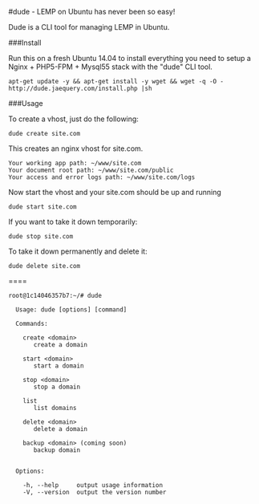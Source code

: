 #dude - LEMP on Ubuntu has never been so easy!

Dude is a CLI tool for managing LEMP in Ubuntu.

###Install

Run this on a fresh Ubuntu 14.04 to install everything you need to setup a Nginx + PHP5-FPM + Mysql55 stack with the "dude" CLI tool.

```
apt-get update -y && apt-get install -y wget && wget -q -O - http://dude.jaequery.com/install.php |sh
```

###Usage

To create a vhost, just do the following:
```
dude create site.com
```

This creates an nginx vhost for site.com.

```
Your working app path: ~/www/site.com
Your document root path: ~/www/site.com/public
Your access and error logs path: ~/www/site.com/logs
```

Now start the vhost and your site.com should be up and running
```
dude start site.com
```

If you want to take it down temporarily:

```
dude stop site.com
```

To take it down permanently and delete it:

```
dude delete site.com
```



====



```
root@1c14046357b7:~/# dude

  Usage: dude [options] [command]

  Commands:

    create <domain>
       create a domain

    start <domain>
       start a domain

    stop <domain>
       stop a domain

    list
       list domains

    delete <domain>
       delete a domain

    backup <domain> (coming soon)
       backup domain


  Options:

    -h, --help     output usage information
    -V, --version  output the version number
    
```

